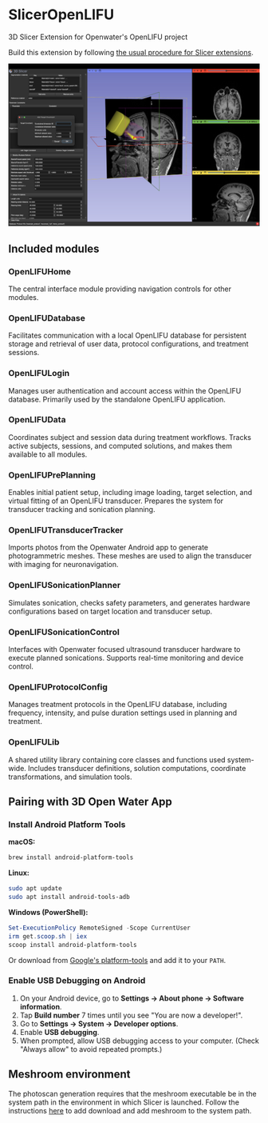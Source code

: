 # SlicerOpenLIFU

3D Slicer Extension for Openwater's OpenLIFU project

Build this extension by following [the usual procedure for Slicer extensions](https://slicer.readthedocs.io/en/latest/developer_guide/extensions.html#build-an-extension).

![Screenshot](https://github.com/OpenwaterHealth/SlicerOpenLIFU/blob/266-Publish-to-Extension-Index/blob/main/Screenshots/1.png)

## Included modules

### OpenLIFUHome

The central interface module providing navigation controls for other modules.

### OpenLIFUDatabase

Facilitates communication with a local OpenLIFU database for persistent storage
and retrieval of user data, protocol configurations, and treatment sessions.

### OpenLIFULogin

Manages user authentication and account access within the OpenLIFU database.
Primarily used by the standalone OpenLIFU application.

### OpenLIFUData

Coordinates subject and session data during treatment workflows. Tracks active
subjects, sessions, and computed solutions, and makes them available to all
modules.

### OpenLIFUPrePlanning

Enables initial patient setup, including image loading, target selection, and
virtual fitting of an OpenLIFU transducer. Prepares the system for transducer
tracking and sonication planning.

### OpenLIFUTransducerTracker

Imports photos from the Openwater Android app to generate photogrammetric
meshes. These meshes are used to align the transducer with imaging for
neuronavigation.

### OpenLIFUSonicationPlanner

Simulates sonication, checks safety parameters, and generates hardware
configurations based on target location and transducer setup.

### OpenLIFUSonicationControl

Interfaces with Openwater focused ultrasound transducer hardware to execute
planned sonications. Supports real-time monitoring and device control.

### OpenLIFUProtocolConfig

Manages treatment protocols in the OpenLIFU database, including frequency,
intensity, and pulse duration settings used in planning and treatment.

### OpenLIFULib

A shared utility library containing core classes and functions used system-wide.
Includes transducer definitions, solution computations, coordinate
transformations, and simulation tools.

## Pairing with 3D Open Water App

### Install Android Platform Tools

**macOS:**  

```bash
brew install android-platform-tools
```

**Linux:**  

```bash
sudo apt update
sudo apt install android-tools-adb
```

**Windows (PowerShell):**  

```powershell
Set-ExecutionPolicy RemoteSigned -Scope CurrentUser
irm get.scoop.sh | iex
scoop install android-platform-tools
```

Or download from [Google's
platform-tools](https://developer.android.com/tools/releases/platform-tools) and
add it to your `PATH`.

### Enable USB Debugging on Android

1. On your Android device, go to **Settings → About phone → Software information**.
2. Tap **Build number** 7 times until you see "You are now a developer!".
3. Go to **Settings → System → Developer options**.
4. Enable **USB debugging**.
5. When prompted, allow USB debugging access to your computer.  (Check "Always
   allow" to avoid repeated prompts.)

## Meshroom environment

The photoscan generation requires that the meshroom executable be in the system path in the environment in which Slicer is launched.
Follow the instructions [here](https://github.com/OpenwaterHealth/OpenLIFU-python?tab=readme-ov-file#installing-meshroom) to add download and add meshroom to the system path.
